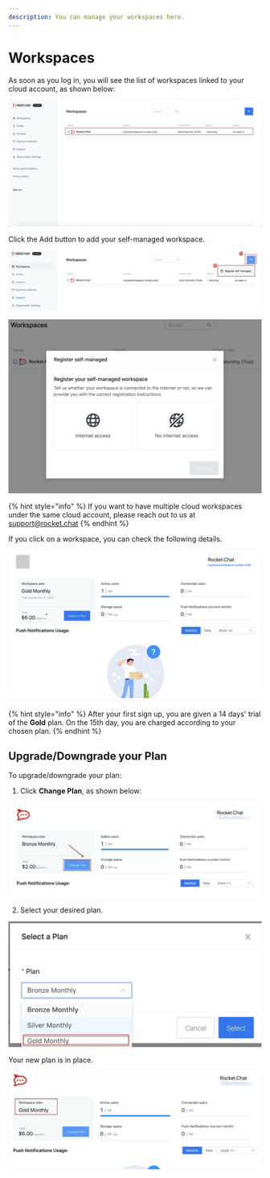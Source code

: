 ```yaml
---
description: You can manage your workspaces here.
---
```


# Workspaces

As soon as you log in, you will see the list of workspaces linked to your cloud account, as shown below:

![](../../../.gitbook/assets/image%20%2895%29%20%281%29.png)

Click the Add button to add your self-managed workspace.

![](../../../.gitbook/assets/image%20%2894%29.png)

![](../../../.gitbook/assets/image%20%2896%29.png)

{% hint style="info" %}
If you want to have multiple cloud workspaces under the same cloud account, please reach out to us at [support@rocket.chat](mailto:support@rocket.chat)
{% endhint %}

If you click on a workspace, you can check the following details.

![](../../../.gitbook/assets/image%20%28126%29.png)

#### 

{% hint style="info" %}
After your first sign up, you are given a 14 days' trial of the **Gold** plan. On the 15th day, you are charged according to your chosen plan.
{% endhint %}

##  Upgrade/Downgrade your Plan

To upgrade/downgrade your plan:

1. Click **Change Plan**, as shown below:

![](../../../.gitbook/assets/image%20%28147%29.png)

2. Select your desired plan.

![](../../../.gitbook/assets/image%20%28149%29.png)

Your new plan is in place. 

![](../../../.gitbook/assets/image%20%28148%29.png)

